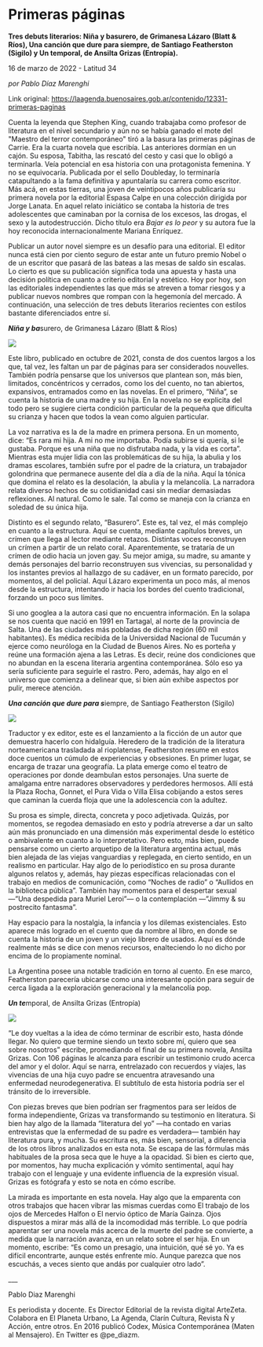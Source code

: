 # Primeras páginas

**Tres debuts literarios: Niña y basurero, de Grimanesa Lázaro (Blatt & Ríos), Una canción que dure para siempre, de Santiago Featherston (Sigilo) y Un temporal, de Ansilta Grizas (Entropía).**

16 de marzo de 2022 - Latitud 34

_por Pablo Díaz Marenghi_

Link original: https://laagenda.buenosaires.gob.ar/contenido/12331-primeras-paginas



Cuenta la leyenda que Stephen King, cuando trabajaba como profesor de literatura en el nivel secundario y aún no se había ganado el mote del "Maestro del terror contemporáneo" tiró a la basura las primeras páginas de Carrie. Era la cuarta novela que escribía. Las anteriores dormían en un cajón. Su esposa, Tabitha, las rescató del cesto y casi que lo obligó a terminarla. Veía potencial en esa historia con una protagonista femenina. Y no se equivocaría. Publicada por el sello Doubleday, lo terminaría catapultando a la fama definitiva y apuntalaría su carrera como escritor. Más acá, en estas tierras, una joven de veintipocos años publicaría su primera novela por la editorial Espasa Calpe en una colección dirigida por Jorge Lanata. En aquel relato iniciático se contaba la historia de tres adolescentes que caminaban por la cornisa de los excesos, las drogas, el sexo y la autodestrucción. Dicho título era *Bajar es lo peor* y su autora fue la hoy reconocida internacionalmente Mariana Enríquez.




Publicar un autor novel siempre es un desafío para una editorial. El editor nunca está cien por ciento seguro de estar ante un futuro premio Nobel o de un escritor que pasará de las bateas a las mesas de saldo sin escalas. Lo cierto es que su publicación significa toda una apuesta y hasta una decisión política en cuanto a criterio editorial y estético. Hoy por hoy, son las editoriales independientes las que más se atreven a tomar riesgos y a publicar nuevos nombres que rompan con la hegemonía del mercado. A continuación, una selección de tres debuts literarios recientes con estilos bastante diferenciados entre sí.




*****Niña y ba*****surero, de Grimanesa Lázaro (Blatt & Ríos)




![](https://cdn.feater.me/files/images/173029/cc82be2c-4afd-406a-ba13-addd61938a2a.png)




Este libro, publicado en octubre de 2021, consta de dos cuentos largos a los que, tal vez, les faltan un par de páginas para ser considerados nouvelles. También podría pensarse que los universos que plantean son, más bien, limitados, concéntricos y cerrados, como los del cuento, no tan abiertos, expansivos, entramados como en las novelas. En el primero, “Niña”, se cuenta la historia de una madre y su hija. En la novela no se explicita del todo pero se sugiere cierta condición particular de la pequeña que dificulta su crianza y hacen que todos la vean como alguien particular.




La voz narrativa es la de la madre en primera persona. En un momento, dice: “Es rara mi hija. A mi no me importaba. Podía subirse si quería, si le gustaba. Porque es una niña que no disfrutaba nada, y la vida es corta”. Mientras esta mujer lidia con las problemáticas de su hija, la abulia y los dramas escolares, también sufre por el padre de la criatura, un trabajador golondrina que permanece ausente del día a día de la niña. Aquí la tónica que domina el relato es la desolación, la abulia y la melancolía. La narradora relata diverso hechos de su cotidianidad casi sin mediar demasiadas reflexiones. Al natural. Como le sale. Tal como se maneja con la crianza en soledad de su única hija.




Distinto es el segundo relato, “Basurero”. Este es, tal vez, el más complejo en cuanto a la estructura. Aquí se cuenta, mediante capítulos breves, un crímen que llega al lector mediante retazos. Distintas voces reconstruyen un crímen a partir de un relato coral. Aparentemente, se trataría de un crímen de odio hacia un joven gay. Su mejor amiga, su madre, su amante y demás personajes del barrio reconstruyen sus vivencias, su personalidad y los instantes previos al hallazgo de su cadáver, en un formato parecido, por momentos, al del policial. Aquí Lázaro experimenta un poco más, al menos desde la estructura, intentando ir hacia los bordes del cuento tradicional, forzando un poco sus límites.




Si uno googlea a la autora casi que no encuentra información. En la solapa se nos cuenta que nació en 1991 en Tartagal, al norte de la provincia de Salta. Una de las ciudades más pobladas de dicha región (60 mil habitantes). Es médica recibida de la Universidad Nacional de Tucumán y ejerce como neuróloga en la Ciudad de Buenos Aires. No es porteña y reúne una formación ajena a las Letras. Es decir, reúne dos condiciones que no abundan en la escena literaria argentina contemporánea. Sólo eso ya sería suficiente para seguirle el rastro. Pero, además, hay algo en el universo que comienza a delinear que, si bien aún exhibe aspectos por pulir, merece atención.




*****Una canción que dure para s*****iempre, de Santiago Featherston (Sigilo)




![](https://cdn.feater.me/files/images/173049/93896e7f-ca3c-465e-a81d-d2f70c81780c.jpg)




Traductor y ex editor, este es el lanzamiento a la ficción de un autor que demuestra hacerlo con hidalguía. Heredero de la tradición de la literatura norteamericana trasladada al rioplatense, Featherston resume en estos doce cuentos un cúmulo de experiencias y obsesiones. En primer lugar, se encarga de trazar una geografía. La plata emerge como el teatro de operaciones por donde deambulan estos personajes. Una suerte de amalgama entre narradores observadores y perdedores hermosos. Allí está la Plaza Rocha, Gonnet, el Pura Vida o Villa Elisa cobijando a estos seres que caminan la cuerda floja que une la adolescencia con la adultez.




Su prosa es simple, directa, concreta y poco adjetivada. Quizás, por momentos, se regodea demasiado en esto y podría atreverse a dar un salto aún más pronunciado en una dimensión más experimental desde lo estético o ambivalente en cuanto a lo interpretativo. Pero esto, más bien, puede pensarse como un cierto arquetipo de la literatura argentina actual, más bien alejada de las viejas vanguardias y replegada, en cierto sentido, en un realismo en particular. Hay algo de lo periodístico en su prosa durante algunos relatos y, además, hay piezas específicas relacionadas con el trabajo en medios de comunicación, como “Noches de radio” o “Aullidos en la biblioteca pública”. También hay momentos para el despertar sexual —”Una despedida para Muriel Leroi”— o la contemplación —”Jimmy & su postrecito fantasma”.




Hay espacio para la nostalgia, la infancia y los dilemas existenciales. Esto aparece más logrado en el cuento que da nombre al libro, en donde se cuenta la historia de un joven y un viejo librero de usados. Aquí es dónde realmente más se dice con menos recursos, enalteciendo lo no dicho por encima de lo propiamente nominal.




La Argentina posee una notable tradición en torno al cuento. En ese marco, Featherston parecería ubicarse como una interesante opción para seguir de cerca ligada a la exploración generacional y la melancolía pop.




*****Un te*****mporal, de Ansilta Grizas (Entropía)




![](https://cdn.feater.me/files/images/173062/2311d519-b71b-4983-a111-bb547fb892f4.jpg)




“Le doy vueltas a la idea de cómo terminar de escribir esto, hasta dónde llegar. No quiero que termine siendo un texto sobre mí, quiero que sea sobre nosotros” escribe, promediando el final de su primera novela, Ansilta Grizas. Con 106 páginas le alcanza para escribir un testimonio crudo acerca del amor y el dolor. Aquí se narra, entrelazado con recuerdos y viajes, las vivencias de una hija cuyo padre se encuentra atravesando una enfermedad neurodegenerativa. El subtítulo de esta historia podría ser el tránsito de lo irreversible.




Con piezas breves que bien podrían ser fragmentos para ser leídos de forma independiente, Grizas va transformando su testimonio en literatura. Si bien hay algo de la llamada “literatura del yo” —ha contado en varias entrevistas que la enfermedad de su padre es verdadera— también hay literatura pura, y mucha. Su escritura es, más bien, sensorial, a diferencia de los otros libros analizados en esta nota. Se escapa de las fórmulas más habituales de la prosa seca que le huye a la opacidad. Si bien es cierto que, por momentos, hay mucha explicación y vómito sentimental, aquí hay trabajo con el lenguaje y una evidente influencia de la expresión visual. Grizas es fotógrafa y esto se nota en cómo escribe.




La mirada es importante en esta novela. Hay algo que la emparenta con otros trabajos que hacen vibrar las mismas cuerdas como El trabajo de los ojos de Mercedes Halfon o El nervio óptico de María Gainza. Ojos dispuestos a mirar más allá de la incomodidad más terrible. Lo que podría aparentar ser una novela más acerca de la muerte del padre se convierte, a medida que la narración avanza, en un relato sobre el ser hija. En un momento, escribe: “Es como un presagio, una intuición, qué sé yo. Ya es difícil encontrarte, aunque estés enfrente mío. Aunque parezca que nos escuchás, a veces siento que andás por cualquier otro lado”.




\_\_\_




Pablo Diaz Marenghi




Es periodista y docente. Es Director Editorial de la revista digital ArteZeta. Colabora en El Planeta Urbano, La Agenda, Clarín Cultura, Revista Ñ y Acción, entre otros. En 2016 publicó Codex, Música Contemporánea (Maten al Mensajero). En Twitter es @pe\_diazm.



